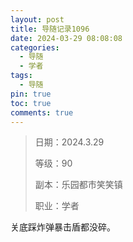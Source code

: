 ```yaml
---
layout: post
title: 导随记录1096
date: 2024-03-29 08:08:08
categories:
  - 导随
  - 学者
tags:
  - 导随
pin: true
toc: true
comments: true
---
```

> 日期：2024.3.29
>
> 等级：90
>
> 副本：乐园都市笑笑镇
>
> 职业：学者

关底踩炸弹暴击盾都没碎。